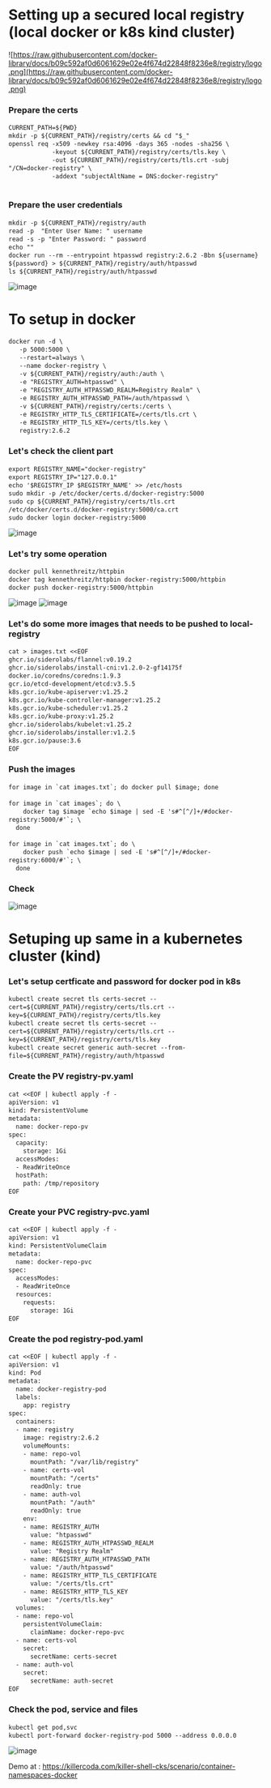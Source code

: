 
# Setting up a secured local registry (local docker or k8s kind cluster)
![https://raw.githubusercontent.com/docker-library/docs/b09c592af0d6061629e02e4f674d22848f8236e8/registry/logo.png](https://raw.githubusercontent.com/docker-library/docs/b09c592af0d6061629e02e4f674d22848f8236e8/registry/logo.png)
### Prepare the certs 
```
CURRENT_PATH=${PWD}
mkdir -p ${CURRENT_PATH}/registry/certs && cd "$_"
openssl req -x509 -newkey rsa:4096 -days 365 -nodes -sha256 \
            -keyout ${CURRENT_PATH}/registry/certs/tls.key \
            -out ${CURRENT_PATH}/registry/certs/tls.crt -subj "/CN=docker-registry" \
            -addext "subjectAltName = DNS:docker-registry" 
            
```
### Prepare the user credentials 
```
mkdir -p ${CURRENT_PATH}/registry/auth
read -p  "Enter User Name: " username
read -s -p "Enter Password: " password
echo ""
docker run --rm --entrypoint htpasswd registry:2.6.2 -Bbn ${username} ${password} > ${CURRENT_PATH}/registry/auth/htpasswd
ls ${CURRENT_PATH}/registry/auth/htpasswd
```

![image](https://user-images.githubusercontent.com/3488520/202599219-4e51c3ad-4d96-47e3-88c3-73c1cd1a0a07.png)

# To setup in docker 
```
docker run -d \
   -p 5000:5000 \
   --restart=always \
   --name docker-registry \
   -v ${CURRENT_PATH}/registry/auth:/auth \
   -e "REGISTRY_AUTH=htpasswd" \
   -e "REGISTRY_AUTH_HTPASSWD_REALM=Registry Realm" \
   -e REGISTRY_AUTH_HTPASSWD_PATH=/auth/htpasswd \
   -v ${CURRENT_PATH}/registry/certs:/certs \
   -e REGISTRY_HTTP_TLS_CERTIFICATE=/certs/tls.crt \
   -e REGISTRY_HTTP_TLS_KEY=/certs/tls.key \
   registry:2.6.2

```
### Let's check the client part 
```
export REGISTRY_NAME="docker-registry"
export REGISTRY_IP="127.0.0.1"
echo '$REGISTRY_IP $REGISTRY_NAME' >> /etc/hosts
sudo mkdir -p /etc/docker/certs.d/docker-registry:5000
sudo cp ${CURRENT_PATH}/registry/certs/tls.crt /etc/docker/certs.d/docker-registry:5000/ca.crt
sudo docker login docker-registry:5000
```
![image](https://user-images.githubusercontent.com/3488520/202599108-3833f8d5-657f-4ac5-983b-2d9d14762cc9.png)


### Let's try some operation 
```
docker pull kennethreitz/httpbin
docker tag kennethreitz/httpbin docker-registry:5000/httpbin
docker push docker-registry:5000/httpbin
```
![image](https://user-images.githubusercontent.com/3488520/202599900-66372490-f2ed-4fd9-85d4-bcb28d401d69.png)
![image](https://user-images.githubusercontent.com/3488520/202600528-2e5ff735-ac30-40f2-ab7b-19a6ad3a15d8.png)


### Let's do some more images that needs to be pushed to local-registry
```
cat > images.txt <<EOF 
ghcr.io/siderolabs/flannel:v0.19.2
ghcr.io/siderolabs/install-cni:v1.2.0-2-gf14175f
docker.io/coredns/coredns:1.9.3
gcr.io/etcd-development/etcd:v3.5.5
k8s.gcr.io/kube-apiserver:v1.25.2
k8s.gcr.io/kube-controller-manager:v1.25.2
k8s.gcr.io/kube-scheduler:v1.25.2
k8s.gcr.io/kube-proxy:v1.25.2
ghcr.io/siderolabs/kubelet:v1.25.2
ghcr.io/siderolabs/installer:v1.2.5
k8s.gcr.io/pause:3.6
EOF
```
### Push the images 
```
for image in `cat images.txt`; do docker pull $image; done

for image in `cat images`; do \
    docker tag $image `echo $image | sed -E 's#^[^/]+/#docker-registry:5000/#'`; \
  done
  
for image in `cat images.txt`; do \
    docker push `echo $image | sed -E 's#^[^/]+/#docker-registry:6000/#'`; \
  done

```
### Check 
![image](https://user-images.githubusercontent.com/3488520/202604971-46e30bc5-27ac-4a22-81c5-4df7eb5a7d7d.png)



# Setuping up same in a kubernetes cluster (kind)
### Let's setup certficate and password for docker pod in k8s 
```
kubectl create secret tls certs-secret --cert=${CURRENT_PATH}/registry/certs/tls.crt --key=${CURRENT_PATH}/registry/certs/tls.key
kubectl create secret tls certs-secret --cert=${CURRENT_PATH}/registry/certs/tls.crt --key=${CURRENT_PATH}/registry/certs/tls.key
kubectl create secret generic auth-secret --from-file=${CURRENT_PATH}/registry/auth/htpasswd
```
### Create the PV registry-pv.yaml
```
cat <<EOF | kubectl apply -f -
apiVersion: v1
kind: PersistentVolume
metadata:
  name: docker-repo-pv
spec:
  capacity:
    storage: 1Gi
  accessModes:
  - ReadWriteOnce
  hostPath:
    path: /tmp/repository
EOF
```

### Create your PVC registry-pvc.yaml
```
cat <<EOF | kubectl apply -f -
apiVersion: v1
kind: PersistentVolumeClaim
metadata:
  name: docker-repo-pvc
spec:
  accessModes:
  - ReadWriteOnce
  resources:
    requests:
      storage: 1Gi
EOF
```
### Create the pod registry-pod.yaml
```
cat <<EOF | kubectl apply -f -
apiVersion: v1
kind: Pod
metadata:
  name: docker-registry-pod
  labels:
    app: registry
spec:
  containers:
  - name: registry
    image: registry:2.6.2
    volumeMounts:
    - name: repo-vol
      mountPath: "/var/lib/registry"
    - name: certs-vol
      mountPath: "/certs"
      readOnly: true
    - name: auth-vol
      mountPath: "/auth"
      readOnly: true
    env:
    - name: REGISTRY_AUTH
      value: "htpasswd"
    - name: REGISTRY_AUTH_HTPASSWD_REALM
      value: "Registry Realm"
    - name: REGISTRY_AUTH_HTPASSWD_PATH
      value: "/auth/htpasswd"
    - name: REGISTRY_HTTP_TLS_CERTIFICATE
      value: "/certs/tls.crt"
    - name: REGISTRY_HTTP_TLS_KEY
      value: "/certs/tls.key"
  volumes:
  - name: repo-vol
    persistentVolumeClaim:
      claimName: docker-repo-pvc
  - name: certs-vol
    secret:
      secretName: certs-secret
  - name: auth-vol
    secret:
      secretName: auth-secret
EOF
```

### Check the pod, service and files
```
kubectl get pod,svc  
kubectl port-forward docker-registry-pod 5000 --address 0.0.0.0
```
![image](https://user-images.githubusercontent.com/3488520/202592241-d55698b5-c28b-4cb2-a4fe-02cb71a15096.png)

Demo at : https://killercoda.com/killer-shell-cks/scenario/container-namespaces-docker 
